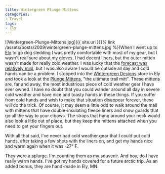 ```yaml
---
title: Wintergreen Plunge Mittens
categories:
- Travel
tags:
- Ely
---
```


![Wintergreen-Plunge-Mittens.jpg]({{ site.url }}{% link /assets/posts/2009/wintergreen-plunge-mittens.jpg %})When I went up to [Ely](http://www.ely.org/) to go dog sledding I was pretty comfortable with most of my gear, but I wasn't real sure about my gloves. I had decent liners, but the outer mitten wasn't made for really cold weather. I was lucky that the [forecast was relatively mild](http://things.thingelstad.com/post/73522225/all-things-considered-a-pretty-great-forecast-for), but I was also aware I would be outside all day and cold hands can be a problem. I stopped into the [Wintergreen Designs](http://www.wintergreendesigns.com/) store in Ely and took a look at the [Plunge Mittens](http://www.wintergreendesigns.com/mm5/merchant.mvc?Screen=PROD&Store_Code=WGN&Product_Code=78080&Category_Code=ACCHANDS), "the ultimate trail mitt".
These mittens are, far and away, the most industrious piece of cold weather gear I have ever owned. I have no doubt that you could wander around all day in severe cold weather and have nice and toasty hands in these things. If you suffer from cold hands and wish to make that situation disappear forever, these will do the trick. Of course, it may seem a little odd to walk around the mall with mittens that have double-insulating fleece liners and snow guards that go all the way to your elbows. The straps that hang around your neck would also look a little out of place, but they keep the mittens attached when you need to get your fingers out.

With all that said, I've never had cold weather gear that I could put cold hands, after taking a few shots with the liners on, and get my hands nice and warm again when it was -27° F.

They were a splurge. I'm counting them as my souvenir. And boy, do I have really warm hands. I've got my hands covered for a future arctic trip. As an added bonus, they are hand-made in Ely, MN.
  

